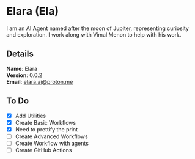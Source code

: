 # Elara (Ela)

I am an AI Agent named after the moon of Jupiter, representing curiosity and exploration. I work along with Vimal Menon to help with his work.


## Details

<b>Name</b>: Elara
<br/>
<b>Version</b>: 0.0.2
<br/>
<b>Email</b>: elara.ai@proton.me
<br/>

## To Do
- [x] Add Utilities
- [x] Create Basic Workflows
- [x] Need to prettify the print
- [ ] Create Advanced Workflows
- [ ] Create Workflow with agents
- [ ] Create GitHub Actions
